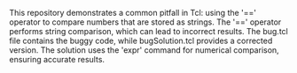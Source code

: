 This repository demonstrates a common pitfall in Tcl: using the '==' operator to compare numbers that are stored as strings.  The '==' operator performs string comparison, which can lead to incorrect results. The bug.tcl file contains the buggy code, while bugSolution.tcl provides a corrected version.  The solution uses the 'expr' command for numerical comparison, ensuring accurate results. 